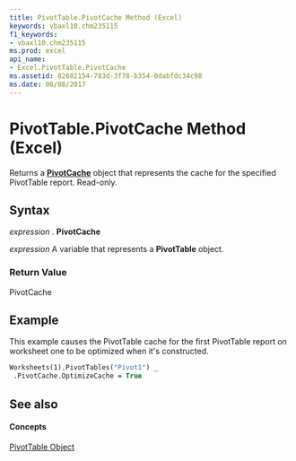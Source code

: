 ```yaml
---
title: PivotTable.PivotCache Method (Excel)
keywords: vbaxl10.chm235115
f1_keywords:
- vbaxl10.chm235115
ms.prod: excel
api_name:
- Excel.PivotTable.PivotCache
ms.assetid: 82602154-783d-3f78-b354-0dabfdc34c98
ms.date: 06/08/2017
---
```



# PivotTable.PivotCache Method (Excel)

Returns a **[PivotCache](pivotcache-object-excel.md)** object that represents the cache for the specified PivotTable report. Read-only.


## Syntax

 _expression_ . **PivotCache**

 _expression_ A variable that represents a **PivotTable** object.


### Return Value

PivotCache


## Example

This example causes the PivotTable cache for the first PivotTable report on worksheet one to be optimized when it's constructed.


```vb
Worksheets(1).PivotTables("Pivot1") _ 
 .PivotCache.OptimizeCache = True 

```


## See also


#### Concepts


[PivotTable Object](pivottable-object-excel.md)

